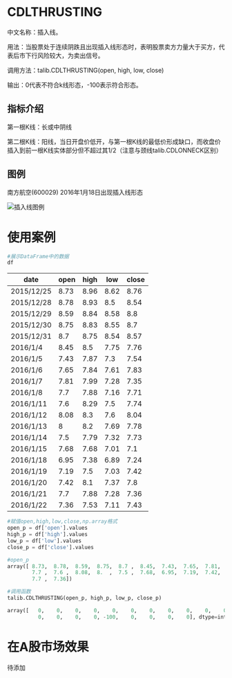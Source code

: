 # CDLTHRUSTING

中文名称：插入线。

用法：当股票处于连续阴跌且出现插入线形态时，表明股票卖方力量大于买方，代表后市下行风险较大，为卖出信号。

调用方法：talib.CDLTHRUSTING(open, high, low, close)

输出：0代表不符合k线形态，-100表示符合形态。

## 指标介绍

第一根K线：长或中阴线

第二根K线：阳线，当日开盘价低开，与第一根K线的最低价形成缺口，而收盘价插入到前一根K线实体部分但不超过其1/2（注意与颈线talib.CDLONNECK区别）

## 图例

南方航空(600029) 2016年1月18日出现插入线形态

![插入线图例](/Users/huangmingjin/Documents/GitHub/TA-Lib-in-chinese/assets/插入线图例.png)

# 使用案例

```python
#展示DataFrame中的数据
df
```

| date       | open | high | low  | close |
| ---------- | ---- | ---- | ---- | ----- |
| 2015/12/25 | 8.73 | 8.96 | 8.62 | 8.76  |
| 2015/12/28 | 8.78 | 8.93 | 8.5  | 8.54  |
| 2015/12/29 | 8.59 | 8.84 | 8.58 | 8.8   |
| 2015/12/30 | 8.75 | 8.83 | 8.55 | 8.7   |
| 2015/12/31 | 8.7  | 8.75 | 8.54 | 8.57  |
| 2016/1/4   | 8.45 | 8.5  | 7.75 | 7.76  |
| 2016/1/5   | 7.43 | 7.87 | 7.3  | 7.54  |
| 2016/1/6   | 7.65 | 7.84 | 7.61 | 7.83  |
| 2016/1/7   | 7.81 | 7.99 | 7.28 | 7.35  |
| 2016/1/8   | 7.7  | 7.88 | 7.16 | 7.71  |
| 2016/1/11  | 7.6  | 8.29 | 7.5  | 7.74  |
| 2016/1/12  | 8.08 | 8.3  | 7.6  | 8.04  |
| 2016/1/13  | 8    | 8.2  | 7.69 | 7.78  |
| 2016/1/14  | 7.5  | 7.79 | 7.32 | 7.73  |
| 2016/1/15  | 7.68 | 7.68 | 7.01 | 7.1   |
| 2016/1/18  | 6.95 | 7.38 | 6.89 | 7.24  |
| 2016/1/19  | 7.19 | 7.5  | 7.03 | 7.42  |
| 2016/1/20  | 7.42 | 8.1  | 7.37 | 7.8   |
| 2016/1/21  | 7.7  | 7.88 | 7.28 | 7.36  |
| 2016/1/22  | 7.36 | 7.53 | 7.11 | 7.43  |

```python
#赋值open,high,low,close,np.array格式
open_p = df['open'].values
high_p = df['high'].values
low_p = df['low'].values
close_p = df['close'].values
```

```python
#open_p
array([ 8.73,  8.78,  8.59,  8.75,  8.7 ,  8.45,  7.43,  7.65,  7.81,
        7.7 ,  7.6 ,  8.08,  8.  ,  7.5 ,  7.68,  6.95,  7.19,  7.42,
        7.7 ,  7.36])
```

```python
#调用函数
talib.CDLTHRUSTING(open_p, high_p, low_p, close_p)
```

```python
array([   0,    0,    0,    0,    0,    0,    0,    0,    0,    0,    0,
          0,    0,    0,    0, -100,    0,    0,    0,    0], dtype=int32)#由于插入线要配合该股之前的行情，因此所选数据周期要有一定长度
```

# 在A股市场效果

待添加
